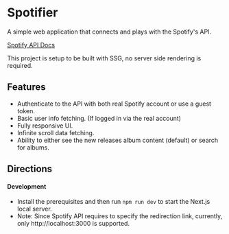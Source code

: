 # Spotifier

A simple web application that connects and plays with the Spotify's API.

[Spotify API Docs](https://developer.spotify.com/documentation/web-api/)

This project is setup to be built with SSG, no server side rendering is required.

## Features

- Authenticate to the API with both real Spotify account or use a guest token.
- Basic user info fetching. (If logged in via the real account)
- Fully responsive UI.
- Infinite scroll data fetching.
- Ability to either see the new releases album content (default) or search for albums.

## Directions

#### Development

- Install the prerequisites and then run `npm run dev` to start the Next.js local server.
- Note: Since Spotify API requires to specify the redirection link, currently, only http://localhost:3000 is supported.
